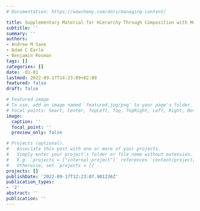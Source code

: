 ```yaml
---
# Documentation: https://wowchemy.com/docs/managing-content/

title: Supplementary Material for Hierarchy Through Composition with Multitask LMDPs
subtitle: ''
summary: ''
authors:
- Andrew M Saxe
- Adam C Earle
- Benjamin Rosman
tags: []
categories: []
date: -01-01
lastmod: 2022-09-17T14:23:09+02:00
featured: false
draft: false

# Featured image
# To use, add an image named `featured.jpg/png` to your page's folder.
# Focal points: Smart, Center, TopLeft, Top, TopRight, Left, Right, BottomLeft, Bottom, BottomRight.
image:
  caption: ''
  focal_point: ''
  preview_only: false

# Projects (optional).
#   Associate this post with one or more of your projects.
#   Simply enter your project's folder or file name without extension.
#   E.g. `projects = ["internal-project"]` references `content/project/deep-learning/index.md`.
#   Otherwise, set `projects = []`.
projects: []
publishDate: '2022-09-17T12:23:07.901236Z'
publication_types:
- '2'
abstract: ''
publication: ''
---
```

